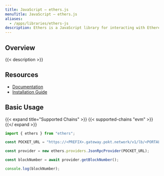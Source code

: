 ```yaml
---
title: JavaScript – ethers.js
menuTitle: JavaScript – ethers.js
aliases:
  - /apps/libraries/ethers-js
description: Ethers is a JavaScript library for interacting with Ethereum and the ecosystem that's been built on it, including first class support for Pocket Network.
---
```


## Overview

{{< description >}}

## Resources

- [Documentation](https://docs.ethers.io/v5/)
- [Installation Guide](https://docs.ethers.io/v5/getting-started/)

## Basic Usage

{{< expand title="Supported Chains" >}}
{{< supported-chains "evm" >}}
{{</ expand >}}

```js
import { ethers } from "ethers";

const POCKET_URL = "https://<PREFIX>.gateway.pokt.network/v1/lb/<PORTAL-ID>"

const provider = new ethers.providers.JsonRpcProvider(POCKET_URL);

const blockNumber = await provider.getBlockNumber();

console.log(blockNumber);
```

